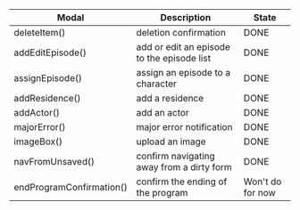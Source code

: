 | Modal                    | Description                                 | State            | 
| ------------------------ | ------------------------------------------- | ---------------- |
| deleteItem()             | deletion confirmation                       | DONE             |
| addEditEpisode()         |  add or edit an episode to the episode list | DONE             |
| assignEpisode()          | assign an episode to a character            | DONE             |
| addResidence()           | add a residence                             | DONE             |
| addActor()               | add an actor                                | DONE             |
| majorError()             | major error notification                    | DONE             |
| imageBox()               | upload an image                             | DONE             |
| navFromUnsaved()         | confirm navigating away from a dirty form   | DONE             |
| endProgramConfirmation() | confirm the ending of the program           | Won't do for now |
